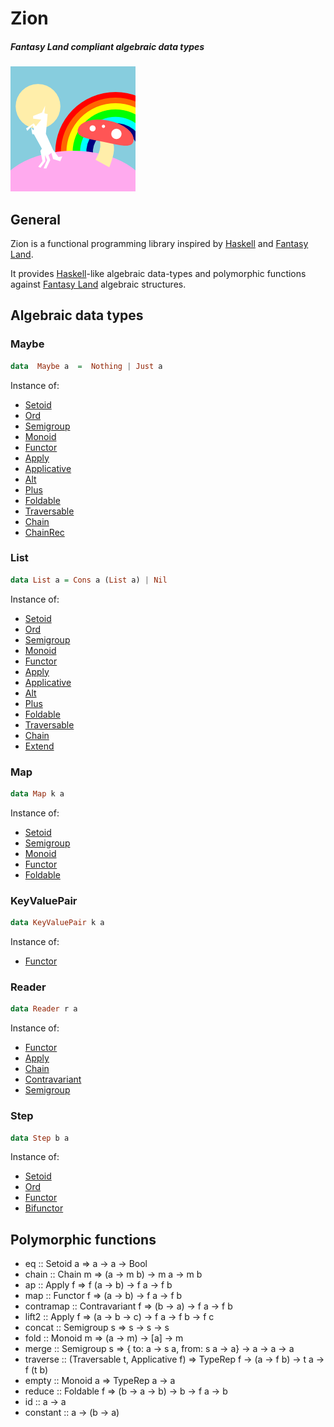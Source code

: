 # Zion
##### Fantasy Land compliant algebraic data types
<img src="fantasyland-logo.png" width="200" height="200" />

## General
Zion is a functional programming library inspired by [Haskell][] and [Fantasy Land][].

It provides [Haskell][]-like algebraic data-types and polymorphic functions against [Fantasy Land][] algebraic structures.

## Algebraic data types
### Maybe
```haskell
data  Maybe a  =  Nothing | Just a
```
Instance of:
- [Setoid][]
- [Ord][]
- [Semigroup][]
- [Monoid][]
- [Functor][]
- [Apply][]
- [Applicative][]
- [Alt][]
- [Plus][]
- [Foldable][]
- [Traversable][]
- [Chain][]
- [ChainRec][]

### List
```haskell
data List a = Cons a (List a) | Nil
```
Instance of:
- [Setoid][]
- [Ord][]
- [Semigroup][]
- [Monoid][]
- [Functor][]
- [Apply][]
- [Applicative][]
- [Alt][]
- [Plus][]
- [Foldable][]
- [Traversable][]
- [Chain][]
- [Extend][]


### Map
```haskell
data Map k a
```
Instance of:
- [Setoid][]
- [Semigroup][]
- [Monoid][]
- [Functor][]
- [Foldable][]


### KeyValuePair
```haskell
data KeyValuePair k a
```
Instance of:
- [Functor][]


### Reader
```haskell
data Reader r a
```
Instance of:
- [Functor][]
- [Apply][]
- [Chain][]
- [Contravariant][]
- [Semigroup][]


### Step
```haskell
data Step b a
```
Instance of:
- [Setoid][]
- [Ord][]
- [Functor][]
- [Bifunctor][]


## Polymorphic functions
- eq :: Setoid a => a -> a -> Bool
- chain :: Chain m => (a -> m b) -> m a -> m b
- ap :: Apply f => f (a -> b) -> f a -> f b
- map :: Functor f => (a -> b) -> f a -> f b
- contramap :: Contravariant f => (b -> a) -> f a -> f b
- lift2 :: Apply f => (a -> b -> c) -> f a -> f b -> f c
- concat :: Semigroup s => s -> s -> s
- fold :: Monoid m => (a -> m) -> [a] -> m
- merge :: Semigroup s => { to: a -> s a, from: s a -> a} -> a -> a -> a
- traverse :: (Traversable t, Applicative f) => TypeRep f -> (a -> f b) -> t a -> f (t b)
- empty :: Monoid a => TypeRep a -⁠> a
- reduce :: Foldable f => (b -> a -> b) -> b -> f a -> b
- id :: a -> a
- constant :: a -> (b -> a)



[Haskell]:                  https://www.haskell.org/
[Ramda]:                    http://ramdajs.com/
[Sanctuary]:                https://github.com/sanctuary-js/
[Fantasy Land]:             https://github.com/fantasyland/fantasy-land
[Setoid]:                   https://github.com/fantasyland/fantasy-land#setoid
[Ord]:                      https://github.com/fantasyland/fantasy-land#ord
[Semigroup]:                https://github.com/fantasyland/fantasy-land#semigroup
[Monoid]:                   https://github.com/fantasyland/fantasy-land#monoid
[Functor]:                  https://github.com/fantasyland/fantasy-land#functor
[Bifunctor]:                https://github.com/fantasyland/fantasy-land#bifunctor
[Apply]:                    https://github.com/fantasyland/fantasy-land#apply
[Applicative]:              https://github.com/fantasyland/fantasy-land#applicative
[Alt]:                      https://github.com/fantasyland/fantasy-land#alt
[Plus]:                     https://github.com/fantasyland/fantasy-land#plus
[Foldable]:                 https://github.com/fantasyland/fantasy-land#foldable
[Traversable]:              https://github.com/fantasyland/fantasy-land#traversable
[Chain]:                    https://github.com/fantasyland/fantasy-land#chain
[ChainRec]:                 https://github.com/fantasyland/fantasy-land#chainRec
[Extend]:                   https://github.com/fantasyland/fantasy-land#extend
[Contravariant]:            https://github.com/fantasyland/fantasy-land#contravariant
